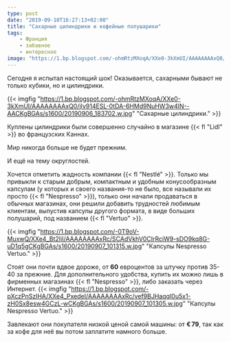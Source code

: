 ```yaml
---
type: post
date: "2019-09-10T16:27:13+02:00"
title: "Сахарные цилиндрики и кофейные полушарики"
tags:
    - Франция
    - забавное
    - интересное
image: "https://1.bp.blogspot.com/-ohmRtzMXoqA/XXe0-3kXmUI/AAAAAAAAxQ0/jIv914ESL-0tDA-6HMd9NuHW3w4IN--AACKgBGAs/s1600/20190906_183702.w.jpg"
---
```


Сегодня я испытал настоящий шок! Оказывается, сахарными бывают не только кубики, но и цилиндрики.

<!--more-->

{{< imgfig "https://1.bp.blogspot.com/-ohmRtzMXoqA/XXe0-3kXmUI/AAAAAAAAxQ0/jIv914ESL-0tDA-6HMd9NuHW3w4IN--AACKgBGAs/s1600/20190906_183702.w.jpg" "Сахарные цилиндрики." >}}

Куплены цилиндрики были совершенно случайно в магазине {{< fl "Lidl" >}} во французских Каннах.

Мир никогда больше не будет прежним.

И ещё на тему округлостей.

Хочется отметить жадность компании {{< fl "Nestlé" >}}. Только мы привыкли к старым добрым, компактным и удобным конусообразным капсулам (у которых и своего названия-то не было, все называли их просто {{< fl "Nespresso" >}}), только они начали продаваться в обычных магазинах, они решили добавить трудностей любимым клиентам, выпустив капсулы другого формата, в виде больших полушарий, под названием {{< fl "Vertuo" >}}.

{{< imgfig "https://1.bp.blogspot.com/-0T9oV-MuxwQ/XXe4_Bt2IiI/AAAAAAAAxRc/SCAdVkhV0CIrRciW9-sDO9kq8G-uD1q5gCKgBGAs/s1600/20190907_101315.w.jpg" "Капсулы Nespresso Vertuo." >}}

Стоят они почти вдвое дороже, от **60** евроцентов за штучку против 35-40 за прежние. Для дополнительного удобства, купить их можно лишь в фирменных магазинах {{< fl "Nespresso" >}}, либо заказать через Интернет.
{{< imgfig "https://1.bp.blogspot.com/-pXczPnSzlHA/XXe4_PxedeI/AAAAAAAAxRc/vef9BJHaqqI0u5x1-zH0Sx8esw4GCzL-wCKgBGAs/s1600/20190907_101305.w.jpg" "Капсулы Nespresso Vertuo." >}}

Завлекают они покупателя низкой ценой самой машины: от **€ 79**, так как за кофе для неё вы потом заплатите намного больше.